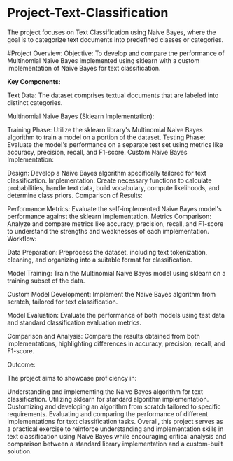 # Project-Text-Classification
The project focuses on Text Classification using Naive Bayes, where the goal is to categorize text documents into predefined classes or categories.

#Project Overview:
Objective: To develop and compare the performance of Multinomial Naive Bayes implemented using sklearn with a custom implementation of Naive Bayes for text classification.

**Key Components:**

Text Data: The dataset comprises textual documents that are labeled into distinct categories.

Multinomial Naive Bayes (Sklearn Implementation):

Training Phase: Utilize the sklearn library's Multinomial Naive Bayes algorithm to train a model on a portion of the dataset.
Testing Phase: Evaluate the model's performance on a separate test set using metrics like accuracy, precision, recall, and F1-score.
Custom Naive Bayes Implementation:

Design: Develop a Naive Bayes algorithm specifically tailored for text classification.
Implementation: Create necessary functions to calculate probabilities, handle text data, build vocabulary, compute likelihoods, and determine class priors.
Comparison of Results:

Performance Metrics: Evaluate the self-implemented Naive Bayes model's performance against the sklearn implementation.
Metrics Comparison: Analyze and compare metrics like accuracy, precision, recall, and F1-score to understand the strengths and weaknesses of each implementation.
Workflow:

Data Preparation: Preprocess the dataset, including text tokenization, cleaning, and organizing into a suitable format for classification.

Model Training: Train the Multinomial Naive Bayes model using sklearn on a training subset of the data.

Custom Model Development: Implement the Naive Bayes algorithm from scratch, tailored for text classification.

Model Evaluation: Evaluate the performance of both models using test data and standard classification evaluation metrics.

Comparison and Analysis: Compare the results obtained from both implementations, highlighting differences in accuracy, precision, recall, and F1-score.

Outcome:

The project aims to showcase proficiency in:

Understanding and implementing the Naive Bayes algorithm for text classification.
Utilizing sklearn for standard algorithm implementation.
Customizing and developing an algorithm from scratch tailored to specific requirements.
Evaluating and comparing the performance of different implementations for text classification tasks.
Overall, this project serves as a practical exercise to reinforce understanding and implementation skills in text classification using Naive Bayes while encouraging critical analysis and comparison between a standard library implementation and a custom-built solution.
